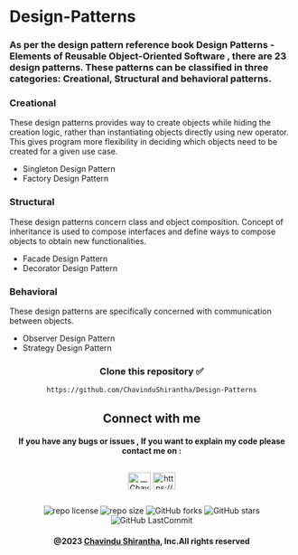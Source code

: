 # Design-Patterns

### As per the design pattern reference book Design Patterns - Elements of Reusable Object-Oriented Software , there are 23 design patterns. These patterns can be classified in three categories: Creational, Structural and behavioral patterns.

### Creational

These design patterns provides way to create objects while hiding the creation logic, rather than instantiating objects directly using new operator. This gives program more flexibility in deciding which objects need to be created for a given use case.

* Singleton Design Pattern
* Factory Design Pattern

### Structural

These design patterns concern class and object composition. Concept of inheritance is used to compose interfaces and define ways to compose objects to obtain new functionalities.

* Facade Design Pattern
* Decorator Design Pattern

### Behavioral

These design patterns are specifically concerned with communication between objects.

* Observer Design Pattern
* Strategy Design Pattern

<div align="center">

###   

### Clone this repository ✅

```md
https://github.com/ChavinduShirantha/Design-Patterns
```

## Connect with me

#### If you have any bugs or issues , If you want to explain my code please contact me on :

</div>

##

<p align="center">
<a href="https://twitter.com/Chavindu62"><img align="center" src="https://raw.githubusercontent.com/rahuldkjain/github-profile-readme-generator/master/src/images/icons/Social/twitter.svg" alt="__ChavinduShirantha__" height="30" width="40" /></a>
<a href="https://www.linkedin.com/in/chavindu-shirantha-b5b857264/" target="blank"><img align="center" src="https://raw.githubusercontent.com/rahuldkjain/github-profile-readme-generator/master/src/images/icons/Social/linked-in-alt.svg" alt="https://www.linkedin.com/public-profile/settings?trk=d_flagship3_profile_self_view_public_profile" height="30" width="40" /></a>
</p>

##

<div align="center">

![repo license](https://img.shields.io/github/license/ChavinduShirantha/Design-Patterns?&labelColor=black&color=3867d6&style=for-the-badge)
![repo size](https://img.shields.io/github/repo-size/ChavinduShirantha/Design-Patterns?label=Repo%20Size&style=for-the-badge&labelColor=black&color=20bf6b)
![GitHub forks](https://img.shields.io/github/forks/ChavinduShirantha/Design-Patterns?&labelColor=black&color=0fb9b1&style=for-the-badge)
![GitHub stars](https://img.shields.io/github/stars/ChavinduShirantha/Design-Patterns?&labelColor=black&color=f7b731&style=for-the-badge)
![GitHub LastCommit](https://img.shields.io/github/last-commit/ChavinduShirantha/Design-Patterns?logo=github&labelColor=black&color=d1d8e0&style=for-the-badge)
</div>

<div align="center">

#### @2023 [Chavindu Shirantha](https://github.com/ChavinduShirantha), Inc.All rights reserved

</div>
